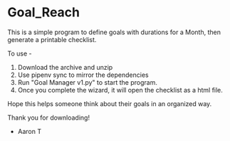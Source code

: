 # Goal_Reach

This is a simple program to define goals with durations for a Month, then generate a printable checklist.

To use - 

1. Download the archive and unzip
2. Use pipenv sync to mirror the dependencies
3. Run "Goal Manager v1.py" to start the program.
4. Once you complete the wizard, it will open the checklist as a html file.

Hope this helps someone think about their goals in an organized way.

Thank you for downloading!

- Aaron T
